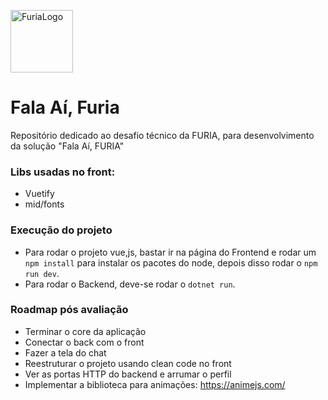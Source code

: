 <p align="left">
  <img src="https://upload.wikimedia.org/wikipedia/pt/f/f9/Furia_Esports_logo.png" style="margin-right: 20px;" alt="FuriaLogo" width="100"/>
</p>

# Fala Aí, Furia
Repositório dedicado ao desafio técnico da FURIA, para desenvolvimento da solução "Fala Aí, FURIA" 

### Libs usadas no front:
- Vuetify
- mid/fonts

### Execução do projeto
- Para rodar o projeto vue,js, bastar ir na página do Frontend e rodar um `npm install` para instalar os pacotes do node, depois disso rodar o `npm run dev`.
- Para rodar o Backend, deve-se rodar o `dotnet run`.

### Roadmap pós avaliação
- Terminar o core da aplicação
- Conectar o back com o front
- Fazer a tela do chat
- Reestruturar o projeto usando clean code no front
- Ver as portas HTTP do backend e arrumar o perfil
- Implementar a biblioteca para animações: https://animejs.com/
